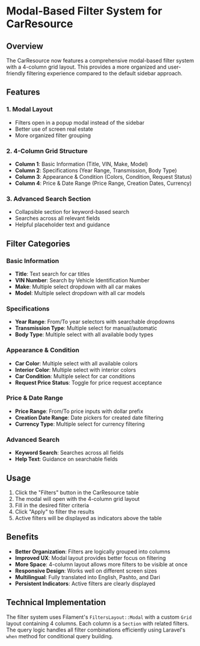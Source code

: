 # Modal-Based Filter System for CarResource

## Overview
The CarResource now features a comprehensive modal-based filter system with a 4-column grid layout. This provides a more organized and user-friendly filtering experience compared to the default sidebar approach.

## Features

### 1. Modal Layout
- Filters open in a popup modal instead of the sidebar
- Better use of screen real estate
- More organized filter grouping

### 2. 4-Column Grid Structure
- **Column 1**: Basic Information (Title, VIN, Make, Model)
- **Column 2**: Specifications (Year Range, Transmission, Body Type)
- **Column 3**: Appearance & Condition (Colors, Condition, Request Status)
- **Column 4**: Price & Date Range (Price Range, Creation Dates, Currency)

### 3. Advanced Search Section
- Collapsible section for keyword-based search
- Searches across all relevant fields
- Helpful placeholder text and guidance

## Filter Categories

### Basic Information
- **Title**: Text search for car titles
- **VIN Number**: Search by Vehicle Identification Number
- **Make**: Multiple select dropdown with all car makes
- **Model**: Multiple select dropdown with all car models

### Specifications
- **Year Range**: From/To year selectors with searchable dropdowns
- **Transmission Type**: Multiple select for manual/automatic
- **Body Type**: Multiple select with all available body types

### Appearance & Condition
- **Car Color**: Multiple select with all available colors
- **Interior Color**: Multiple select with interior colors
- **Car Condition**: Multiple select for car conditions
- **Request Price Status**: Toggle for price request acceptance

### Price & Date Range
- **Price Range**: From/To price inputs with dollar prefix
- **Creation Date Range**: Date pickers for created date filtering
- **Currency Type**: Multiple select for currency filtering

### Advanced Search
- **Keyword Search**: Searches across all fields
- **Help Text**: Guidance on searchable fields

## Usage

1. Click the "Filters" button in the CarResource table
2. The modal will open with the 4-column grid layout
3. Fill in the desired filter criteria
4. Click "Apply" to filter the results
5. Active filters will be displayed as indicators above the table

## Benefits

- **Better Organization**: Filters are logically grouped into columns
- **Improved UX**: Modal layout provides better focus on filtering
- **More Space**: 4-column layout allows more filters to be visible at once
- **Responsive Design**: Works well on different screen sizes
- **Multilingual**: Fully translated into English, Pashto, and Dari
- **Persistent Indicators**: Active filters are clearly displayed

## Technical Implementation

The filter system uses Filament's `FiltersLayout::Modal` with a custom `Grid` layout containing 4 columns. Each column is a `Section` with related filters. The query logic handles all filter combinations efficiently using Laravel's `when` method for conditional query building.